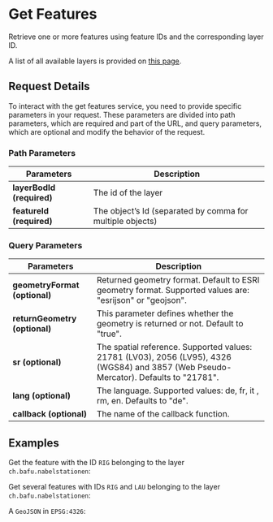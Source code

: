 # Get Features

Retrieve one or more features using feature IDs and the corresponding layer ID.

A list of all available layers is provided on [this page](https://api3.geo.admin.ch/rest/services/api/MapServer/layersTable).

<ApiCodeBlock url="https://api3.geo.admin.ch/rest/services/api/MapServer/{layerBodId}/{featureId},{featureId}" method="GET" />

## Request Details

To interact with the get features service, you need to provide specific parameters in your request.
These parameters are divided into path parameters, which are required and part of the URL, and query parameters, which are optional and modify the behavior of the request.

### Path Parameters

| Parameters                | Description                                               |
| ------------------------- | --------------------------------------------------------- |
| **layerBodId (required)** | The id of the layer                                       |
| **featureId (required)**  | The object’s Id (separated by comma for multiple objects) |

### Query Parameters

| Parameters                    | Description                                                                                                                           |
| ----------------------------- | ------------------------------------------------------------------------------------------------------------------------------------- |
| **geometryFormat (optional)** | Returned geometry format. Default to ESRI geometry format. Supported values are: "esrijson" or "geojson".                             |
| **returnGeometry (optional)** | This parameter defines whether the geometry is returned or not. Default to "true".                                                    |
| **sr (optional)**             | The spatial reference. Supported values: 21781 (LV03), 2056 (LV95), 4326 (WGS84) and 3857 (Web Pseudo-Mercator). Defaults to "21781". |
| **lang (optional)**           | The language. Supported values: de, fr, it , rm, en. Defaults to "de".                                                                |
| **callback (optional)**       | The name of the callback function.                                                                                                    |

## Examples

Get the feature with the ID `RIG` belonging to the layer `ch.bafu.nabelstationen`:

<ExampleCodeBlock 
request='$ curl https://api3.geo.admin.ch/rest/services/api/MapServer/ch.bafu.nabelstationen/RIG' 
example='{
  "feature": {
    "featureId": "RIG",
    "bbox": [677835, 213440, 677835, 213440],
    "layerBodId": "ch.bafu.nabelstationen",
    "layerName": "Monitoring stations air quality",
    "id": "RIG",
    "geometry": {
      "x": 677835,
      "y": 213440,
      "spatialReference": {
        "wkid": 21781
      }
    },
    "attributes": {
      "name": "Rigi-Seebodenalp",
      "url_de": "https://www.bafu.admin.ch/bafu/de/home/themen/luft/zustand/daten/datenabfrage-nabel.html",
      "url_fr": "https://www.bafu.admin.ch/bafu/de/home/themen/luft/zustand/daten/datenabfrage-nabel.html",
      "url_it": "https://www.bafu.admin.ch/bafu/de/home/themen/luft/zustand/daten/datenabfrage-nabel.html",
      "url_en": "https://www.bafu.admin.ch/bafu/de/home/themen/luft/zustand/daten/datenabfrage-nabel.html",
      "label": "Rigi-Seebodenalp"
    }
  }
}'
/>

Get several features with IDs `RIG` and `LAU` belonging to the layer `ch.bafu.nabelstationen`:

<ExampleCodeBlock 
request='$ curl https://api3.geo.admin.ch/rest/services/api/MapServer/ch.bafu.nabelstationen/RIG,LAU' 
example='{
  "type": "FeatureCollection",
  "features": [
    {
      "featureId": "RIG",
      "bbox": [677835, 213440, 677835, 213440],
      "layerBodId": "ch.bafu.nabelstationen",
      "layerName": "Monitoring stations air quality",
      "id": "RIG",
      "geometry": {
        "x": 677835,
        "y": 213440,
        "spatialReference": {
          "wkid": 21781
        }
      },
      "attributes": {
        "name": "Rigi-Seebodenalp",
        "url_de": "https://www.bafu.admin.ch/bafu/de/home/themen/luft/zustand/daten/datenabfrage-nabel.html",
        "url_fr": "https://www.bafu.admin.ch/bafu/de/home/themen/luft/zustand/daten/datenabfrage-nabel.html",
        "url_it": "https://www.bafu.admin.ch/bafu/de/home/themen/luft/zustand/daten/datenabfrage-nabel.html",
        "url_en": "https://www.bafu.admin.ch/bafu/de/home/themen/luft/zustand/daten/datenabfrage-nabel.html",
        "label": "Rigi-Seebodenalp"
      }
    },
    {
      "featureId": "LAU",
      "bbox": [538695, 152615, 538695, 152615],
      "layerBodId": "ch.bafu.nabelstationen",
      "layerName": "Monitoring stations air quality",
      "id": "LAU",
      "geometry": {
        "x": 538695,
        "y": 152615,
        "spatialReference": {
          "wkid": 21781
        }
      },
      "attributes": {
        "name": "Lausanne",
        "url_de": "https://www.bafu.admin.ch/bafu/de/home/themen/luft/zustand/daten/datenabfrage-nabel.html",
        "url_fr": "https://www.bafu.admin.ch/bafu/de/home/themen/luft/zustand/daten/datenabfrage-nabel.html",
        "url_it": "https://www.bafu.admin.ch/bafu/de/home/themen/luft/zustand/daten/datenabfrage-nabel.html",
        "url_en": "https://www.bafu.admin.ch/bafu/de/home/themen/luft/zustand/daten/datenabfrage-nabel.html",
        "label": "Lausanne"
      }
    }
  ]
}'
/>

A `GeoJSON` in `EPSG:4326`:

<ExampleCodeBlock 
request='$ curl https://api3.geo.admin.ch/rest/services/api/MapServer/ch.bafu.nabelstationen/RIG,LAU?sr=4326&geometryFormat=geojson' 
example='{
  "type": "FeatureCollection",
  "features": [
    {
      "type": "Feature",
      "featureId": "RIG",
      "bbox": [8.46333, 47.06741, 8.46333, 47.06741],
      "layerBodId": "ch.bafu.nabelstationen",
      "layerName": "Monitoring stations air quality",
      "id": "RIG",
      "geometry": {
        "type": "Point",
        "coordinates": [8.46333, 47.06741]
      },
      "properties": {
        "name": "Rigi-Seebodenalp",
        "url_de": "https://www.bafu.admin.ch/bafu/de/home/themen/luft/zustand/daten/datenabfrage-nabel.html",
        "url_fr": "https://www.bafu.admin.ch/bafu/de/home/themen/luft/zustand/daten/datenabfrage-nabel.html",
        "url_it": "https://www.bafu.admin.ch/bafu/de/home/themen/luft/zustand/daten/datenabfrage-nabel.html",
        "url_en": "https://www.bafu.admin.ch/bafu/de/home/themen/luft/zustand/daten/datenabfrage-nabel.html",
        "label": "Rigi-Seebodenalp"
      }
    },
    {
      "type": "Feature",
      "featureId": "LAU",
      "bbox": [6.639701, 46.522018, 6.639701, 46.522018],
      "layerBodId": "ch.bafu.nabelstationen",
      "layerName": "Monitoring stations air quality",
      "id": "LAU",
      "geometry": {
        "type": "Point",
        "coordinates": [6.639701, 46.522018]
      },
      "properties": {
        "name": "Lausanne",
        "url_de": "https://www.bafu.admin.ch/bafu/de/home/themen/luft/zustand/daten/datenabfrage-nabel.html",
        "url_fr": "https://www.bafu.admin.ch/bafu/de/home/themen/luft/zustand/daten/datenabfrage-nabel.html",
        "url_it": "https://www.bafu.admin.ch/bafu/de/home/themen/luft/zustand/daten/datenabfrage-nabel.html",
        "url_en": "https://www.bafu.admin.ch/bafu/de/home/themen/luft/zustand/daten/datenabfrage-nabel.html",
        "label": "Lausanne"
      }
    }
  ]
}'
/>
